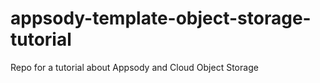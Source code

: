 # appsody-template-object-storage-tutorial
Repo for a tutorial about Appsody and Cloud Object Storage
